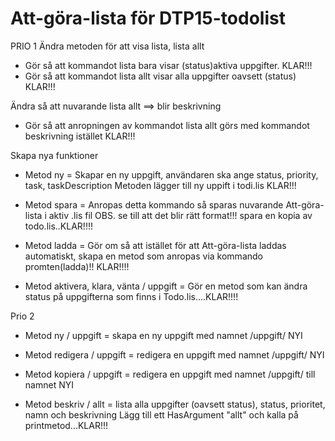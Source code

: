# Att-göra-lista för DTP15-todolist

PRIO 1 
Ändra metoden för att visa lista, lista allt
- Gör så att kommandot lista bara visar (status)aktiva uppgifter. KLAR!!!
- Gör så  att kommandot lista allt visar alla uppgifter oavsett (status) KLAR!!!

Ändra så att nuvarande lista allt ==> blir beskrivning
- Gör så att anropningen av kommandot lista allt görs med kommandot beskrivning istället KLAR!!!

Skapa nya funktioner

- Metod ny = Skapar en ny uppgift, användaren ska ange status, priority, task, taskDescription 
Metoden lägger till ny uppift i todi.lis KLAR!!!

- Metod spara = Anropas detta kommando så sparas nuvarande Att-göra-lista i aktiv .lis fil
OBS. se till att det blir rätt format!!! spara en kopia av todo.lis..KLAR!!!!

- Metod ladda = Gör om så att istället för att Att-göra-lista laddas automatiskt, skapa en 
metod som anropas via kommando promten(ladda)!!  KLAR!!!!

- Metod aktivera, klara, vänta / uppgift =  Gör en metod som kan ändra status på uppgifterna som finns 
i Todo.lis....KLAR!!!!

Prio 2

- Metod ny / uppgift = skapa en ny uppgift med namnet /uppgift/ NYI

- Metod redigera / uppgift = redigera en uppgift med namnet /uppgift/ NYI

- Metod kopiera / uppgift = redigera en uppgift med namnet /uppgift/ till namnet NYI

- Metod beskriv / allt = lista alla uppgifter (oavsett status), status, prioritet, namn och beskrivning
Lägg till ett HasArgument "allt" och kalla på printmetod...KLAR!!!
